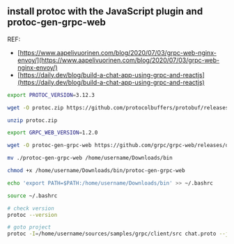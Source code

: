 ## install protoc with the JavaScript plugin and protoc-gen-grpc-web

REF:

- [https://www.aapelivuorinen.com/blog/2020/07/03/grpc-web-nginx-envoy/](https://www.aapelivuorinen.com/blog/2020/07/03/grpc-web-nginx-envoy/)
- [https://daily.dev/blog/build-a-chat-app-using-grpc-and-reactjs](https://daily.dev/blog/build-a-chat-app-using-grpc-and-reactjs)

```bash
export PROTOC_VERSION=3.12.3

wget -O protoc.zip https://github.com/protocolbuffers/protobuf/releases/download/v$PROTOC_VERSION/protoc-$PROTOC_VERSION-linux-x86_64.zip

unzip protoc.zip

export GRPC_WEB_VERSION=1.2.0

wget -O protoc-gen-grpc-web https://github.com/grpc/grpc-web/releases/download/$GRPC_WEB_VERSION/protoc-gen-grpc-web-$GRPC_WEB_VERSION-linux-x86_64

mv ./protoc-gen-grpc-web /home/username/Downloads/bin

chmod +x /home/username/Downloads/bin/protoc-gen-grpc-web

echo 'export PATH=$PATH:/home/username/Downloads/bin' >> ~/.bashrc

source ~/.bashrc

# check version
protoc --version

# goto project
protoc -I=/home/username/sources/samples/grpc/client/src chat.proto --js_out=import_style=commonjs,binary:. --grpc-web_out=import_style=commonjs,mode=grpcwebtext:.
```
